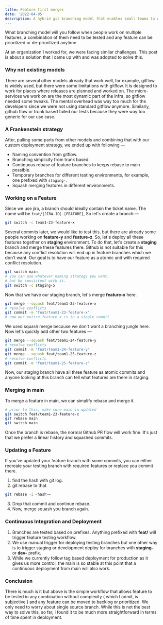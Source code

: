 ```yaml
---
title: Feature first merges
date: '2022-04-05'
description: A hybrid git branching model that enables small teams to work on multiple features in different environments and with different priorities.
---
```


What branching model will you follow when people work on multiple features, a combination of them need to be tested and any feature can be prioritized or de-prioritized anytime.

At an organization I worked for, we were facing similar challenges. This post is about a solution that I came up with and was adopted to solve this.

### Why not existing models

There are several other models already that work well, for example, gitflow is widely used, but there were some limitations with gitflow. It is designed to work for places where releases are planned and worked on. The micro-services we work on are the most dynamic part of the infra, so gitflow needed some tweaks. The mental overhead was way too much for the developers since we were not using standard gitflow anymore. Similarly, github flow or trunk based failed our tests because they were way too generic for our use case.

### A Frankenstein strategy

After, pulling some parts from other models and combining that with our custom deployment strategy, we ended up with following &mdash;

- Naming convention from gitflow.
- Branching simplicity from trunk based.
- Continuous rebase of feature branches to keeps rebase to main possible.
- Temporary branches for different testing environments, for example, one prefixed with `staging-`.
- Squash merging features in different environments.

### Working on a Feature

Since we use jira, a branch should ideally contain the ticket name. The name will be `feat/[JIRA-ID]-[FEATURE]`, So let's create a branch &mdash;

```bash
git switch -c team1-23-feature-x
```

Several commits later, we would like to test this, but there are already some people working on **feature-y** and **feature-z**. So, let's deploy all these features together on **staging** environment. To do that, let's create a **staging** branch and merge these features there. Github is not suitable for this because any conflict resolution will end up in feature branches which we don't want. Our goal is to have our feature as a atomic unit with required conflict resolution.

```bash
git switch main
# you can use whatever naming strategy you want,
# but be consistent with it.
git switch -c staging-5
```

Now that we have our staging branch, let's merge **feature-x** here.

```bash
git merge --squash feat/team1-23-feature-x
# resolve conflicts
git commit -m "feat/team1-23-feature-x"
# now our entire feature x is in a single commit
```

We used squash merge because we don't want a branching jungle here. Now let's quickly add other two features &mdash;

```bash
git merge --squash feat/team1-24-feature-y
# resolve conflicts
git commit -m "feat/team1-24-feature-y"
git merge --squash feat/team1-25-feature-z
# resolve conflicts
git commit -m "feat/team1-25-feature-z"
```

Now, our staging branch have all three feature as atomic commits and anyone looking at this branch can tell what features are there in staging.

### Merging in main

To merge a feature in main, we can simplify rebase and merge it.

```bash
# prior to this, make sure main in updated
git switch feat/team1-23-feature-x
git rebase main
git switch main
```

Once the branch is rebase, the normal Github PR flow will work fine. It's just that we prefer a linear history and squashed commits.

### Updating a Feature

If you've updated your feature branch with some commits, you can either recreate your testing branch with required features or replace you commit there.

1. find the hash with git log.
2. git rebase to that.

```bash
git rebase -i <hash>~
```

3. Drop that commit and continue rebase.
4. Now, merge squash you branch again.

### Continuous Integration and Deployment

1. Branches are tested based on prefixes. Anything prefixed with **feat/** will trigger feature testing workflow.
2. We use manual trigger for deploying testing branches but one other way is to trigger staging or development deploy for branches with **staging-** or **dev-** prefix.
3. While we currently follow tag based deployment for production as it gives us more control, the main is so stable at this point that a continuous deployment from main will also work.

### Conclusion

There is much is it but above is the simple workflow that allows feature to be tested in any combination without complexity ( which I admit, is subjective ) and any feature can be moved to backlog or prioritized. We only need to worry about single source branch. While this is not the best way to solve this, so far, I found it to be much more straightforward in terms of time spent in deployment.
